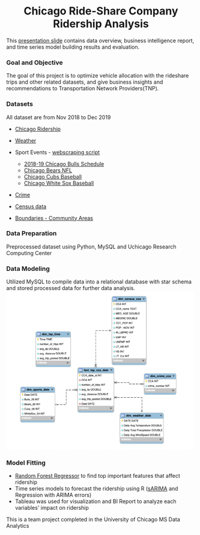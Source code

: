 <DIV ALIGN=CENTER>
    <h1>Chicago Ride-Share Company Ridership Analysis</h1>
      
</DIV> 

This [presentation slide](https://github.com/amilyhuang10/MSCA_Projects/blob/main/Chicago%20Ride-Share%20Company%20Ridership%20Analysis/Presentation%20Slide.pdf) contains data overview, business intelligence report, and time series model building results and evaluation. 

### **Goal and Objective**<br>
The goal of this project is to optimize vehicle allocation with the rideshare trips and other related datasets, and give business insights and recommendations to Transportation Network Providers(TNP).

### **Datasets**
All dataset are from Nov 2018 to Dec 2019
- [Chicago Ridership](https://data.cityofchicago.org/Transportation/Transportation-Network-Providers-Trips/m6dm-c72p) 
- [Weather](https://www.ncdc.noaa.gov/cdo-web/datasets)
- Sport Events - [webscraping script](https://github.com/amilyhuang10/MSCA_Projects/blob/main/Chicago%20Ride-Share%20Company%20Ridership%20Analysis/Data%20Preprocessing%20and%20Modeling/Sport_Events_Webscraping.ipynb)
    - [2018-19 Chicago Bulls Schedule](https://www.espn.com/nba/team/schedule/_/name/chi/season/2019/seasontype/1)
    - [Chicago Bears NFL](https://www.espn.com/nfl/team/_/name/chi/chicago-bears)
    - [Chicago Cubs Baseball](https://www.espn.com/mlb/team/_/name/chc/chicago-cubs)
    - [Chicago White Sox Baseball](https://www.espn.com/mlb/team/_/name/chw/chicago-white-sox)

- [Crime](https://data.cityofchicago.org/Public-Safety/Crimes-2001-to-Present/ijzp-q8t2)
- [Census data](https://datahub.cmap.illinois.gov/dataset/community-data-snapshots-raw-data)
- [Boundaries - Community Areas](https://data.cityofchicago.org/Facilities-Geographic-Boundaries/Boundaries-Community-Areas-current-/cauq-8yn6)

### **Data Preparation**
Preprocessed dataset using Python, MySQL and Uchicago Research Computing Center

### **Data Modeling**
Utilized MySQL to compile data into a relational database with star schema and stored processed data for further data analysis.<br>
<img src="https://github.com/amilyhuang10/MSCA_Projects/blob/main/Chicago%20Ride-Share%20Company%20Ridership%20Analysis/EER%20Diagram.png" width="500" />

### **Model Fitting**
- [Random Forest Regressor](https://github.com/amilyhuang10/MSCA_Projects/blob/main/Chicago%20Ride-Share%20Company%20Ridership%20Analysis/Model%20Fitting/Random_Forest_Regressor_Top_Important_Features.ipynb) to find top important features that affect ridership 
- Time series models to forecast the ridership using R ([sARIMA](https://github.com/amilyhuang10/MSCA_Projects/blob/main/Chicago%20Ride-Share%20Company%20Ridership%20Analysis/Model%20Fitting/sARIMA_Model_R.pdf) and Regression with ARIMA errors)
- Tableau was used for visualization and BI Report to analyze each variables' impact on ridership

This is a team project completed in the University of Chicago MS Data Analytics
